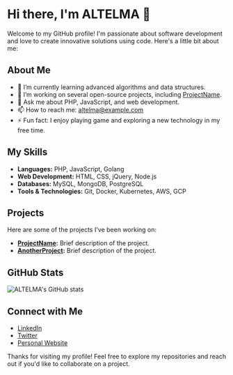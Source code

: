 # Hi there, I'm ALTELMA 👋

Welcome to my GitHub profile! I'm passionate about software development and love to create innovative solutions using code. Here's a little bit about me:

## About Me

- 🌱 I’m currently learning advanced algorithms and data structures.
- 🔭 I’m working on several open-source projects, including [ProjectName](https://github.com/ALTELMA/ProjectName).
- 💬 Ask me about PHP, JavaScript, and web development.
- 📫 How to reach me: [altelma@example.com](mailto:altelma@example.com)
- ⚡ Fun fact: I enjoy playing game and exploring a new technology in my free time.

## My Skills

- **Languages:** PHP, JavaScript, Golang
- **Web Development:** HTML, CSS, jQuery, Node.js
- **Databases:** MySQL, MongoDB, PostgreSQL
- **Tools & Technologies:** Git, Docker, Kubernetes, AWS, GCP

## Projects

Here are some of the projects I've been working on:

- **[ProjectName](https://github.com/ALTELMA/ProjectName):** Brief description of the project.
- **[AnotherProject](https://github.com/ALTELMA/AnotherProject):** Brief description of the project.

## GitHub Stats

![ALTELMA's GitHub stats](https://github-readme-stats.vercel.app/api?username=ALTELMA&show_icons=true&theme=radical)

## Connect with Me

- [LinkedIn](https://www.linkedin.com/in/altelma)
- [Twitter](https://twitter.com/altelma)
- [Personal Website](https://altelma.dev)

Thanks for visiting my profile! Feel free to explore my repositories and reach out if you'd like to collaborate on a project.
